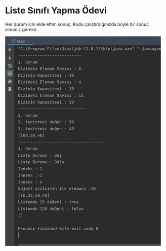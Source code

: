 # Liste Sınıfı Yapma Ödevi

Her durum için elde ettim sonuç. Kodu çalıştırdığınızda böyle bir sonuç almanız gerekir.

<img src="img/result.jpeg"> </img>